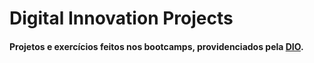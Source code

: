 # Digital Innovation Projects

#### Projetos e exercícios feitos nos bootcamps, providenciados pela [DIO]("https://web.dio.me/").
